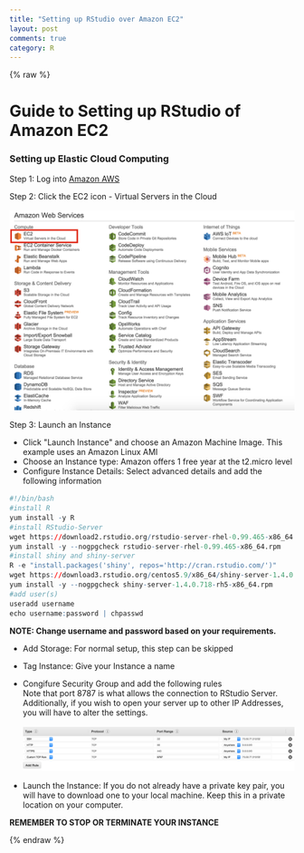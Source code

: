 ```yaml
---
title: "Setting up RStudio over Amazon EC2"
layout: post
comments: true
category: R
---
```


{% raw %}

# Guide to Setting up RStudio of Amazon EC2 #

### Setting up Elastic Cloud Computing ###

Step 1: Log into [Amazon AWS](https://aws.amazon.com/)

Step 2: Click the EC2 icon - Virtual Servers in the Cloud <br><br>
![plot of chunk image1](/figure/2015-12-03-RStudio-Server/image1.png)

Step 3: Launch an Instance <br>
- Click "Launch Instance" and choose an Amazon Machine Image.  This example uses an Amazon Linux AMI <br>
- Choose an Instance type:  Amazon offers 1 free year at the t2.micro level <br>
- Configure Instance Details: Select advanced details and add the following information<br>

```r
#!/bin/bash
#install R
yum install -y R
#install RStudio-Server
wget https://download2.rstudio.org/rstudio-server-rhel-0.99.465-x86_64.rpm
yum install -y --nogpgcheck rstudio-server-rhel-0.99.465-x86_64.rpm
#install shiny and shiny-server
R -e "install.packages('shiny', repos='http://cran.rstudio.com/')"
wget https://download3.rstudio.org/centos5.9/x86_64/shiny-server-1.4.0.718-rh5-x86_64.rpm
yum install -y --nogpgcheck shiny-server-1.4.0.718-rh5-x86_64.rpm
#add user(s)
useradd username
echo username:password | chpasswd
```
<b> NOTE:  Change username and password based on your requirements. </b><br>

- Add Storage: For normal setup, this step can be skipped <br>
- Tag Instance: Give your Instance a name <br>
- Congifure Security Group and add the following rules<br>
Note that port 8787 is what allows the connection to RStudio Server.  Additionally, if you wish to open your server up to other IP Addresses, you will have to alter the settings.<br><br>
![plot of chunk image2](/figure/2015-12-03-RStudio-Server/image2.png)

- Launch the Instance:  If you do not already have a private key pair, you will have to download one to your local machine.  Keep this in a private location on your computer.



<b> REMEMBER TO STOP OR TERMINATE YOUR INSTANCE </b><br>

{% endraw %}

<script>
  (function(i,s,o,g,r,a,m){i['GoogleAnalyticsObject']=r;i[r]=i[r]||function(){
  (i[r].q=i[r].q||[]).push(arguments)},i[r].l=1*new Date();a=s.createElement(o),
  m=s.getElementsByTagName(o)[0];a.async=1;a.src=g;m.parentNode.insertBefore(a,m)
  })(window,document,'script','//www.google-analytics.com/analytics.js','ga');

  ga('create', 'UA-57468410-2', 'auto');
  ga('send', 'pageview');

</script>
